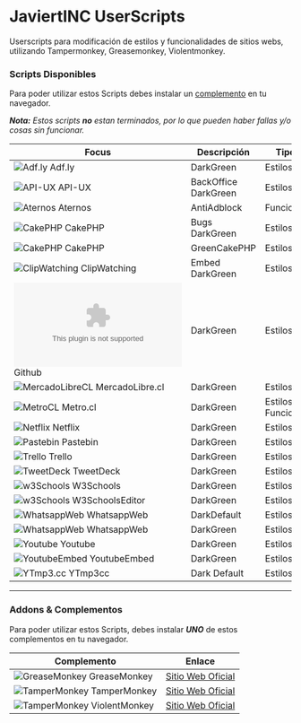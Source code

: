 # JaviertINC UserScripts

Userscripts para modificación de estilos y funcionalidades de sitios webs, utilizando Tampermonkey, Greasemonkey, Violentmonkey.

### Scripts Disponibles

Para poder utilizar estos Scripts debes instalar un [complemento](./README.md#addons--complementos) en tu navegador.

_**Nota:** Estos scripts **no** estan terminados, por lo que pueden haber fallas y/o cosas sin funcionar._

| Focus | Descripción | Tipo | Completado | Enlace |
| ------ | ------ | ------ | ------ | ------ |
| ![Adf.ly](https://external-content.duckduckgo.com/ip3/www.adf.ly.ico) Adf.ly | DarkGreen | Estilos | 55% | [Instalar/Actualizar](https://javiertinc.github.io/userscripts/scripts/adfly.darkgreen.user.js) |
| ![API-UX](https://www.google.com/s2/favicons?domain=api-ux.com) API-UX | BackOffice DarkGreen | Estilos | 75% | [Instalar/Actualizar](https://javiertinc.github.io/userscripts/scripts/api-ux.backoffice.user.js) |
| ![Aternos](https://www.google.com/s2/favicons?domain=aternos.org) Aternos | AntiAdblock | Funcional | 100% | [Instalar/Actualizar](https://javiertinc.github.io/userscripts/scripts/aternos.antiadblock.user.js) |
| ![CakePHP](https://www.google.com/s2/favicons?domain=cakephp.org) CakePHP | Bugs DarkGreen | Estilos | 45% | [Instalar/Actualizar](https://javiertinc.github.io/userscripts/scripts/cakephp.bugs.user.js) |
| ![CakePHP](https://www.google.com/s2/favicons?domain=cakephp.org) CakePHP | GreenCakePHP | Estilos | 45% | [Instalar/Actualizar](https://javiertinc.github.io/userscripts/scripts/cakephp.green.user.js) |
| ![ClipWatching](https://external-content.duckduckgo.com/ip3/clipwatching.com.ico) ClipWatching | Embed DarkGreen | Estilos | 95% | [Instalar/Actualizar](https://javiertinc.github.io/userscripts/scripts/clipwatching.embed.user.js) |
| ![Github](https://external-content.duckduckgo.com/ip3/github.com) Github | DarkGreen | Estilos | 65% | [Instalar/Actualizar](https://javiertinc.github.io/userscripts/scripts/github.darkgreen.user.js) |
| ![MercadoLibreCL](https://www.google.com/s2/favicons?domain=mercadolibre.com) MercadoLibre.cl | DarkGreen | Estilos | 38% |  [Instalar/Actualizar](https://javiertinc.github.io/userscripts/scripts/mercadolibre.darkgreen.user.js) |
| ![MetroCL](https://www.google.com/s2/favicons?domain=metro.cl) Metro.cl | DarkGreen | Estilos y Funcional | 50% | [Instalar/Actualizar](https://javiertinc.github.io/userscripts/scripts/metrocl.darkgreen.user.js) |
| ![Netflix](https://www.google.com/s2/favicons?domain=netflix.com) Netflix | DarkGreen | Estilos | 70% | [Instalar/Actualizar](https://javiertinc.github.io/userscripts/scripts/netflix.darkgreen.user.js) |
| ![Pastebin](https://www.google.com/s2/favicons?domain=pastebin.com) Pastebin | DarkGreen | Estilos | 30% | [Instalar/Actualizar](https://javiertinc.github.io/userscripts/scripts/pastebin.darkgreen.user.js) |
| ![Trello](https://www.google.com/s2/favicons?domain=trello.com) Trello | DarkGreen | Estilos | 10% | [Instalar/Actualizar](https://javiertinc.github.io/userscripts/scripts/trello.green.user.js) |
| ![TweetDeck](https://www.google.com/s2/favicons?domain=tweetdeck.twitter.com) TweetDeck | DarkGreen | Estilos | 90% | [Instalar/Actualizar](https://javiertinc.github.io/userscripts/scripts/twitter.tweetdeck.user.js) |
| ![w3Schools](https://www.google.com/s2/favicons?domain=w3schools.com) W3Schools | DarkGreen | Estilos | 5% | [Instalar/Actualizar](https://javiertinc.github.io/userscripts/scripts/w3schools.darkgreen.user.js) |
| ![w3Schools](https://www.google.com/s2/favicons?domain=w3schools.com) W3SchoolsEditor | DarkGreen | Estilos | 95% | [Instalar/Actualizar](https://javiertinc.github.io/userscripts/scripts/w3schools.editor.user.js) |
| ![WhatsappWeb](https://www.google.com/s2/favicons?domain=whatsapp.com) WhatsappWeb | DarkDefault | Estilos | 100% | [Instalar/Actualizar](https://javiertinc.github.io/userscripts/scripts/whatsapp.darkdefault.user.js) |
| ![WhatsappWeb](https://www.google.com/s2/favicons?domain=whatsapp.com) WhatsappWeb | DarkGreen | Estilos | 75% | [Instalar/Actualizar](https://javiertinc.github.io/userscripts/scripts/whatsapp.darkgreen.user.js) |
| ![Youtube](https://www.google.com/s2/favicons?domain=youtube.com) Youtube | DarkGreen | Estilos | 85% | [Instalar/Actualizar](https://javiertinc.github.io/userscripts/scripts/youtube.darkgreen.user.js) |
| ![YoutubeEmbed](https://www.google.com/s2/favicons?domain=youtube.com) YoutubeEmbed | DarkGreen | Estilos | 90% | [Instalar/Actualizar](https://javiertinc.github.io/userscripts/scripts/youtube.embed.user.js) |
| ![YTmp3.cc](https://www.google.com/s2/favicons?domain=ytmp3.cc) YTmp3cc | Dark Default | Estilos | 100% | [Instalar/Actualizar](https://javiertinc.github.io/userscripts/scripts/ytmp3cc.dark.user.js) |

---
### Addons & Complementos

Para poder utilizar estos Scripts, debes instalar _**UNO**_ de estos complementos en tu navegador.

| Complemento | Enlace |
| ------ | ------ |
| ![GreaseMonkey](https://www.google.com/s2/favicons?domain=www.greasespot.net) GreaseMonkey | [Sitio Web Oficial](https://www.greasespot.net/) |
| ![TamperMonkey](https://www.google.com/s2/favicons?domain=www.tampermonkey.net) TamperMonkey | [Sitio Web Oficial](https://www.tampermonkey.net/) |
| ![TamperMonkey](https://www.google.com/s2/favicons?domain=violentmonkey.github.io) ViolentMonkey | [Sitio Web Oficial](https://violentmonkey.github.io/) |
